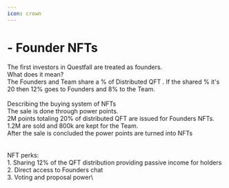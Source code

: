 ```yaml
---
icon: crown
---
```


# - Founder NFTs

The first investors in Questfall are treated as founders.\
What does it mean?\
The Founders and Team share a % of Distributed QFT . If the shared % it's 20 then 12% goes to Founders and 8% to the Team.\
\
Describing the buying system of NFTs\
The sale is done through power points. \
2M points totaling 20% of distributed QFT are issued for Founders NFTs. 1.2M are sold and 800k are kept for the Team.\
After the sale is concluded the power points are turned into NFTs \
\
\
NFT perks:\
1\. Sharing 12% of the QFT distribution providing passive income for holders\
2\. Direct access to Founders chat\
3\. Voting and proposal power\

